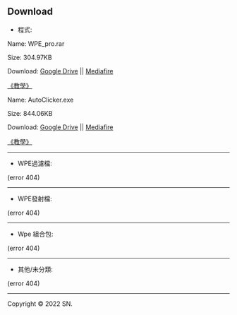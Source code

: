 ## Download

* 程式:

Name: WPE_pro.rar

Size: 304.97KB

Download: <a href="https://drive.google.com/file/d/1RCbf4VBLCn48S0RZvrIZ7xXTOVjZeuIL/view?usp=sharing">Google Drive</a> || <a href="https://www.mediafire.com/file/2w7krfn8sx5l6nd/WPE_pro.zip/file">Mediafire</a>

<a href="https://github.com/SN-God/ts2_lihkg/blob/main/wpe_teaching.md">《教學》</a>

Name: AutoClicker.exe

Size: 844.06KB

Download: <a href="https://drive.google.com/file/d/1Ts108VDXpJUv_XTYtkaRqXnP6P3Y5CB3/view?usp=sharing">Google Drive</a> || <a href="https://www.mediafire.com/file/75p1sidxyo3tf1i/AutoClicker.exe/file">Mediafire</a>

<a href="https://github.com/SN-God/ts2_lihkg/blob/main/autoclicker-teaching.md">《教學》</a>

<hr>

* WPE過濾檔:

(error 404)

<hr>

* WPE發射檔:

(error 404)

<hr>

* Wpe 組合包:

(error 404)

<hr>

* 其他/未分類:

(error 404)

<hr>

Copyright © 2022 SN.
